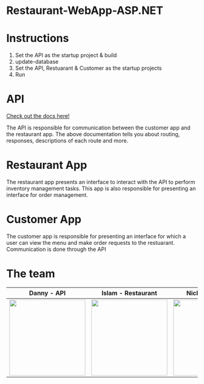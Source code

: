 # Restaurant-WebApp-ASP.NET
# Instructions
1. Set the API as the startup project & build
2. update-database
3. Set the API, Restuarant & Customer as the startup projects
4. Run
# API
<a href="https://docs.google.com/document/d/1F2FCLbqmf58D7YKwI8trnyJ3MCfIgTsQLORFSEfr6QE/edit?usp=sharing">Check out the docs here! </a>

The API is responsible for communication between the customer app and the restaurant app. The above documentation tells you about routing, responses, descriptions of each route and more.
# Restaurant App
The restaurant app presents an interface to interact with the API to perform inventory management tasks. This app is also responsible for presenting an interface for order management.
# Customer App
The customer app is responsible for presenting an interface for which a user can view the menu and make order requests to the restuarant. Communication is done through the API
# The team
| Danny - API | Islam - Restaurant | Nick - Customer |
| :--: | :-:| :-: |
|<img src="https://avatars.githubusercontent.com/u/78614204?v=4" alt="" data-canonical-src="[https://avatars.githubusercontent.com/u/78614204?v=4](https://avatars.githubusercontent.com/u/78614204?v=4)" width="200" height="200" /> | <img src="https://avatars.githubusercontent.com/u/71041347?v=4" alt="" data-canonical-src="[https://avatars.githubusercontent.com/u/71041347?v=4](https://avatars.githubusercontent.com/u/71041347?v=4)" width="200" height="200" /> | <img src="https://avatars.githubusercontent.com/u/24794562?v=4" alt="" data-canonical-src="[https://avatars.githubusercontent.com/u/24794562?v=4](https://avatars.githubusercontent.com/u/24794562?v=4)" width="200" height="200" /> |